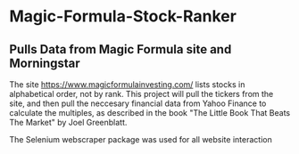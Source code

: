 # Magic-Formula-Stock-Ranker
Pulls Data from Magic Formula site and Morningstar
----
The site https://www.magicformulainvesting.com/ lists stocks in alphabetical order, not by rank. This project will pull the tickers from the site, and then pull the neccesary financial data from Yahoo Finance to calculate the multiples, as described in the book "The Little Book That Beats The Market" by Joel Greenblatt.

The Selenium webscraper package was used for all website interaction
